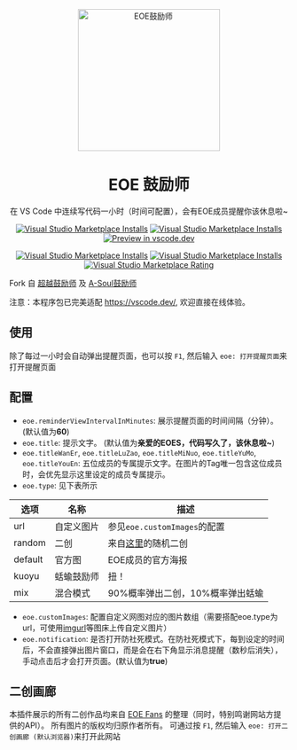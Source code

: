 <div align="center">

<img src="https://raw.githubusercontents.com/AS042971/vscode-eoe/master/screenshot/logoHD.png" alt="EOE鼓励师" width="256"/>

# EOE 鼓励师

在 VS Code 中连续写代码一小时（时间可配置），会有EOE成员提醒你该休息啦~

[![Visual Studio Marketplace Installs](https://img.shields.io/visual-studio-marketplace/v/AS042971.eoe)](https://marketplace.visualstudio.com/items?itemName=AS042971.eoe)
[![Visual Studio Marketplace Installs](https://img.shields.io/visual-studio-marketplace/last-updated/AS042971.eoe)](https://marketplace.visualstudio.com/items?itemName=AS042971.eoe)
[![Preview in vscode.dev](https://img.shields.io/badge/preview%20in-vscode.dev-blue)](https://vscode.dev)

[![Visual Studio Marketplace Installs](https://img.shields.io/visual-studio-marketplace/d/AS042971.eoe)](https://marketplace.visualstudio.com/items?itemName=AS042971.eoe)
[![Visual Studio Marketplace Installs](https://img.shields.io/visual-studio-marketplace/i/AS042971.eoe)](https://marketplace.visualstudio.com/items?itemName=AS042971.eoe)
[![Visual Studio Marketplace Rating](https://img.shields.io/visual-studio-marketplace/r/AS042971.eoe)](https://marketplace.visualstudio.com/items?AS042971.eoe)

</div>

Fork 自 [超越鼓励师](https://github.com/formulahendry/vscode-ycy) 及 [A-Soul鼓励师](https://github.com/AS042971/vscode-asoul/vscode-ycy)

注意：本程序包已完美适配 https://vscode.dev/, 欢迎直接在线体验。

## 使用

除了每过一小时会自动弹出提醒页面，也可以按 `F1`, 然后输入 `eoe: 打开提醒页面`来打开提醒页面

## 配置

* `eoe.reminderViewIntervalInMinutes`: 展示提醒页面的时间间隔（分钟）。(默认值为**60**)
* `eoe.title`: 提示文字。 (默认值为**亲爱的EOES，代码写久了，该休息啦~**)
* `eoe.titleWanEr`, `eoe.titleLuZao`, `eoe.titleMiNuo`, `eoe.titleYuMo`, `eoe.titleYouEn`: 五位成员的专属提示文字。在图片的Tag唯一包含这位成员时，会优先显示这里设定的成员专属提示。
* `eoe.type`: 见下表所示

| 选项 | 名称 | 描述 |
| -- | -- | -- |
| url | 自定义图片 | 参见`eoe.customImages`的配置 |
| random | 二创 | 来自[这里](https://eoefanart.com/pic)的随机二创 |
| default | 官方图 | EOE成员的官方海报 |
| kuoyu | 蛞蝓鼓励师 | 扭！ |
| mix | 混合模式 | 90%概率弹出二创，10%概率弹出蛞蝓|

* `eoe.customImages`: 配置自定义网图对应的图片数组（需要搭配eoe.type为url，可使用[imgurl](https://imgurl.org/)等图床上传自定义图片）
* `eoe.notification`: 是否打开防社死模式。在防社死模式下，每到设定的时间后，不会直接弹出图片窗口，而是会在右下角显示消息提醒（数秒后消失），手动点击后才会打开页面。(默认值为**true**)

## 二创画廊

本插件展示的所有二创作品均来自 [EOE Fans](https://www.eoefans.com/) 的整理（同时，特别鸣谢网站方提供的API）。
所有图片的版权均归原作者所有。
可通过按 `F1`, 然后输入 `eoe: 打开二创画廊 (默认浏览器)`来打开此网站
